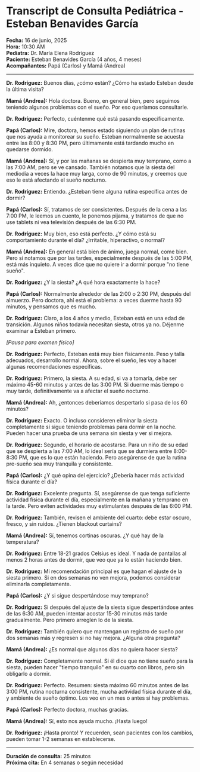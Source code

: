 # Transcript de Consulta Pediátrica - Esteban Benavides García

**Fecha:** 16 de junio, 2025  
**Hora:** 10:30 AM  
**Pediatra:** Dr. María Elena Rodríguez  
**Paciente:** Esteban Benavides García (4 años, 4 meses)  
**Acompañantes:** Papá (Carlos) y Mamá (Andrea)

---

**Dr. Rodríguez:** Buenos días, ¿cómo están? ¿Cómo ha estado Esteban desde la última visita?

**Mamá (Andrea):** Hola doctora. Bueno, en general bien, pero seguimos teniendo algunos problemas con el sueño. Por eso queríamos consultarle.

**Dr. Rodríguez:** Perfecto, cuéntenme qué está pasando específicamente.

**Papá (Carlos):** Mire, doctora, hemos estado siguiendo un plan de rutinas que nos ayuda a monitorear su sueño. Esteban normalmente se acuesta entre las 8:00 y 8:30 PM, pero últimamente está tardando mucho en quedarse dormido.

**Mamá (Andrea):** Sí, y por las mañanas se despierta muy temprano, como a las 7:00 AM, pero se ve cansado. También notamos que la siesta del mediodía a veces la hace muy larga, como de 90 minutos, y creemos que eso le está afectando el sueño nocturno.

**Dr. Rodríguez:** Entiendo. ¿Esteban tiene alguna rutina específica antes de dormir?

**Papá (Carlos):** Sí, tratamos de ser consistentes. Después de la cena a las 7:00 PM, le leemos un cuento, le ponemos pijama, y tratamos de que no use tablets ni vea televisión después de las 6:30 PM.

**Dr. Rodríguez:** Muy bien, eso está perfecto. ¿Y cómo está su comportamiento durante el día? ¿Irritable, hiperactivo, o normal?

**Mamá (Andrea):** En general está bien de ánimo, juega normal, come bien. Pero sí notamos que por las tardes, especialmente después de las 5:00 PM, está más inquieto. A veces dice que no quiere ir a dormir porque "no tiene sueño".

**Dr. Rodríguez:** ¿Y la siesta? ¿A qué hora exactamente la hace?

**Papá (Carlos):** Normalmente alrededor de las 2:00 o 2:30 PM, después del almuerzo. Pero doctora, ahí está el problema: a veces duerme hasta 90 minutos, y pensamos que es mucho.

**Dr. Rodríguez:** Claro, a los 4 años y medio, Esteban está en una edad de transición. Algunos niños todavía necesitan siesta, otros ya no. Déjenme examinar a Esteban primero.

*[Pausa para examen físico]*

**Dr. Rodríguez:** Perfecto, Esteban está muy bien físicamente. Peso y talla adecuados, desarrollo normal. Ahora, sobre el sueño, les voy a hacer algunas recomendaciones específicas.

**Dr. Rodríguez:** Primero, la siesta. A su edad, si va a tomarla, debe ser máximo 45-60 minutos y antes de las 3:00 PM. Si duerme más tiempo o muy tarde, definitivamente va a afectar el sueño nocturno.

**Mamá (Andrea):** Ah, ¿entonces deberíamos despertarlo si pasa de los 60 minutos?

**Dr. Rodríguez:** Exacto. O incluso consideren eliminar la siesta completamente si sigue teniendo problemas para dormir en la noche. Pueden hacer una prueba de una semana sin siesta y ver si mejora.

**Dr. Rodríguez:** Segundo, el horario de acostarse. Para un niño de su edad que se despierta a las 7:00 AM, lo ideal sería que se durmiera entre 8:00-8:30 PM, que es lo que están haciendo. Pero asegúrense de que la rutina pre-sueño sea muy tranquila y consistente.

**Papá (Carlos):** ¿Y qué opina del ejercicio? ¿Debería hacer más actividad física durante el día?

**Dr. Rodríguez:** Excelente pregunta. Sí, asegúrense de que tenga suficiente actividad física durante el día, especialmente en la mañana y temprano en la tarde. Pero eviten actividades muy estimulantes después de las 6:00 PM.

**Dr. Rodríguez:** También, revisen el ambiente del cuarto: debe estar oscuro, fresco, y sin ruidos. ¿Tienen blackout curtains?

**Mamá (Andrea):** Sí, tenemos cortinas oscuras. ¿Y qué hay de la temperatura?

**Dr. Rodríguez:** Entre 18-21 grados Celsius es ideal. Y nada de pantallas al menos 2 horas antes de dormir, que veo que ya lo están haciendo bien.

**Dr. Rodríguez:** Mi recomendación principal es que hagan el ajuste de la siesta primero. Si en dos semanas no ven mejora, podemos considerar eliminarla completamente.

**Papá (Carlos):** ¿Y si sigue despertándose muy temprano?

**Dr. Rodríguez:** Si después del ajuste de la siesta sigue despertándose antes de las 6:30 AM, pueden intentar acostar 15-30 minutos más tarde gradualmente. Pero primero arreglen lo de la siesta.

**Dr. Rodríguez:** También quiero que mantengan un registro de sueño por dos semanas más y regresen si no hay mejora. ¿Alguna otra pregunta?

**Mamá (Andrea):** ¿Es normal que algunos días no quiera hacer siesta?

**Dr. Rodríguez:** Completamente normal. Si él dice que no tiene sueño para la siesta, pueden hacer "tiempo tranquilo" en su cuarto con libros, pero sin obligarlo a dormir.

**Dr. Rodríguez:** Perfecto. Resumen: siesta máximo 60 minutos antes de las 3:00 PM, rutina nocturna consistente, mucha actividad física durante el día, y ambiente de sueño óptimo. Los veo en un mes o antes si hay problemas.

**Papá (Carlos):** Perfecto doctora, muchas gracias.

**Mamá (Andrea):** Sí, esto nos ayuda mucho. ¡Hasta luego!

**Dr. Rodríguez:** ¡Hasta pronto! Y recuerden, sean pacientes con los cambios, pueden tomar 1-2 semanas en establecerse.

---

**Duración de consulta:** 25 minutos  
**Próxima cita:** En 4 semanas o según necesidad